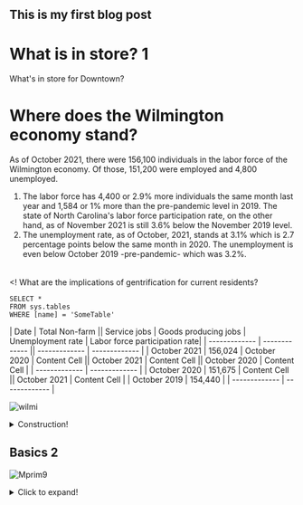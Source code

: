 ## This is my first blog post
<h1>What is in store? 1</h1>
What's in store for Downtown?

# Where does the Wilmington economy stand? 
As of October 2021, there were 156,100 individuals in the labor force of the Wilmington economy. Of those, 151,200 were employed and 4,800 unemployed. 


1. The labor force has 4,400 or 2.9% more individuals the same month last year and 1,584 or 1% more than the pre-pandemic level in 2019. The state of North Carolina's labor force participation rate, on the other hand, as of November 2021 is still 3.6% below the November 2019 level.
2. The unemployment rate, as of October, 2021, stands at 3.1% which is 2.7 percentage points below the same month in 2020. The unemployment is even below October 2019 -pre-pandemic- which was 3.2%. 
######
<!
What are the implications of gentrification for current residents?
 ```tsql
 SELECT *
 FROM sys.tables
 WHERE [name] = 'SomeTable'
 ```
 >
 | Date  | Total Non-farm || Service jobs  | Goods producing jobs | Unemployment rate | Labor force participation rate|
| ------------- | ------------- || ------------- | ------------- |
| October 2021  | 156,024 | October 2020  | Content Cell  || October 2021  | Content Cell  || October 2020  | Content Cell  |
| ------------- | ------------- |
| October 2020  | 151,675  | Content Cell  || October 2021  | Content Cell  |
| October 2019  | 154,440  |
| ------------- | ------------- |


>

![wilmi](https://user-images.githubusercontent.com/94587267/146865971-33df220f-98d2-4b66-9443-31a4c69beffd.png)


<details>
 
 <summary>Construction!</summary>
 
 ![Mprim9](https://user-images.githubusercontent.com/94587267/144357623-31c34304-3820-43cd-b70d-093090895e78.png)

   
</details>

<h2>Basics 2</h2>
 
![Mprim9](https://user-images.githubusercontent.com/94587267/144357623-31c34304-3820-43cd-b70d-093090895e78.png)

<details>
  <summary>Click to expand!</summary>
  
  ## Heading
  1. A numbered
  2. list
     * With some
     * Sub bullets
 ![Mprim9](https://user-images.githubusercontent.com/94587267/144357623-31c34304-3820-43cd-b70d-093090895e78.png)

</details>
